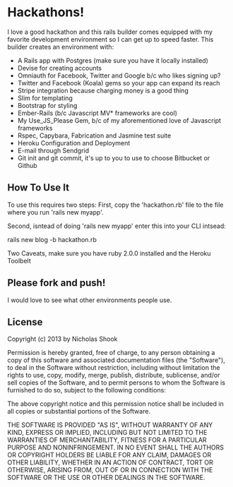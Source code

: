 # Hackathons!

I love a good hackathon and this rails builder comes equipped with my favorite development environment so I can get up to speed faster. This builder creates an environment with:
  
  * A Rails app with Postgres (make sure you have it locally installed)
  * Devise for creating accounts
  * Omniauth for Facebook, Twitter and Google b/c who likes signing up?
  * Twitter and Facebook (Koala) gems so your app can expand its reach 
  * Stripe integration because charging money is a good thing
  * Slim for templating
  * Bootstrap for styling
  * Ember-Rails (b/c Javascript MV* frameworks are cool)
  * My Use_JS_Please Gem, b/c of my aforementioned love of Javascript frameworks
  * Rspec, Capybara, Fabrication and Jasmine test suite
  * Heroku Configuration and Deployment
  * E-mail through Sendgrid
  * Git init and git commit, it's up to you to use to choose Bitbucket or Github

## How To Use It

To use this requires two steps:
First, copy the 'hackathon.rb' file to the file where you run 'rails new myapp'.

Second, isntead of doing 'rails new myapp' enter this into your CLI intsead:

  rails new blog -b hackathon.rb

Two Caveats, make sure you have ruby 2.0.0 installed and the Heroku Toolbelt

## Please fork and push!

I would love to see what other environments people use.

## License

Copyright (c) 2013 by Nicholas Shook

Permission is hereby granted, free of charge, to any person obtaining a copy of this software and associated documentation files (the "Software"), to deal in the Software without restriction, including without limitation the rights to use, copy, modify, merge, publish, distribute, sublicense, and/or sell copies of the Software, and to permit persons to whom the Software is furnished to do so, subject to the following conditions:

The above copyright notice and this permission notice shall be included in all copies or substantial portions of the Software.

THE SOFTWARE IS PROVIDED "AS IS", WITHOUT WARRANTY OF ANY KIND, EXPRESS OR IMPLIED, INCLUDING BUT NOT LIMITED TO THE WARRANTIES OF MERCHANTABILITY, FITNESS FOR A PARTICULAR PURPOSE AND NONINFRINGEMENT. IN NO EVENT SHALL THE AUTHORS OR COPYRIGHT HOLDERS BE LIABLE FOR ANY CLAIM, DAMAGES OR OTHER LIABILITY, WHETHER IN AN ACTION OF CONTRACT, TORT OR OTHERWISE, ARISING FROM, OUT OF OR IN CONNECTION WITH THE SOFTWARE OR THE USE OR OTHER DEALINGS IN THE SOFTWARE.